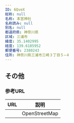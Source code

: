 ```yaml
---
ID: 6QveX
総称: null
名称: 本宮神社
名称読み: null
別名: null
都道府県: 神奈川県
区域: 三浦市
緯度: 35.1402995
経度: 139.6185952
郵便番号: 2380243
住所: 神奈川県三浦市三崎３丁目５−４
---
```


## その他

### 参考URL

| URL | 説明          |
| --- | ------------- |
|     | OpenStreetMap |
